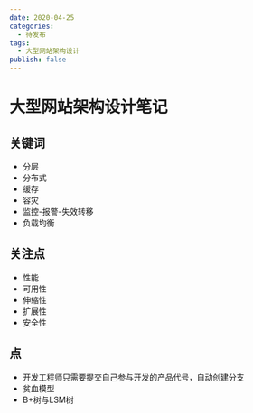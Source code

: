 ```yaml
---
date: 2020-04-25
categories:
  - 待发布
tags:
  - 大型网站架构设计
publish: false
---
```


# 大型网站架构设计笔记

## 关键词

- 分层
- 分布式
- 缓存
- 容灾
- 监控-报警-失效转移
- 负载均衡

## 关注点

- 性能
- 可用性
- 伸缩性
- 扩展性
- 安全性

## 点

- 开发工程师只需要提交自己参与开发的产品代号，自动创建分支
- 贫血模型
- B+树与LSM树
